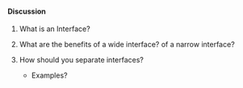 #### Discussion

1. What is an Interface?

2. What are the benefits of a wide interface? of a narrow interface?

3. How should you separate interfaces?
   * Examples?
